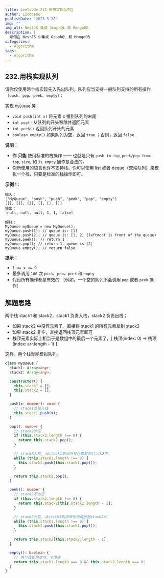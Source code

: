 ```yaml
---
title: Leetcode-232-用栈实现队列📌
author: Licodeao
publishDate: "2023-5-28"
img: ""
img_alt: NestJS 集成 GraphQL 和 MongoDB
description: |
  如何在 NestJS 中集成 GraphQL 和 MongoDB
categories:
  - Algorithm
tags:
  - Algorithm
---
```


## 232.用栈实现队列

请你仅使用两个栈实现先入先出队列。队列应当支持一般队列支持的所有操作（`push`、`pop`、`peek`、`empty`）：

实现 `MyQueue` 类：

- `void push(int x)` 将元素 x 推到队列的末尾
- `int pop()` 从队列的开头移除并返回元素
- `int peek()` 返回队列开头的元素
- `boolean empty()` 如果队列为空，返回 `true` ；否则，返回 `false`

**说明：**

- 你 **只能** 使用标准的栈操作 —— 也就是只有 `push to top`, `peek/pop from top`, `size`, 和 `is empty` 操作是合法的。
- 你所使用的语言也许不支持栈。你可以使用 list 或者 deque（双端队列）来模拟一个栈，只要是标准的栈操作即可。

**示例 1：**

```
输入：
["MyQueue", "push", "push", "peek", "pop", "empty"]
[[], [1], [2], [], [], []]
输出：
[null, null, null, 1, 1, false]

解释：
MyQueue myQueue = new MyQueue();
myQueue.push(1); // queue is: [1]
myQueue.push(2); // queue is: [1, 2] (leftmost is front of the queue)
myQueue.peek(); // return 1
myQueue.pop(); // return 1, queue is [2]
myQueue.empty(); // return false
```

**提示：**

- `1 <= x <= 9`
- 最多调用 `100` 次 `push`、`pop`、`peek` 和 `empty`
- 假设所有操作都是有效的 （例如，一个空的队列不会调用 `pop` 或者 `peek` 操作）

## 解题思路

两个栈 stack1 和 stack2，stack1 负责入栈，stack2 负责出栈；

- 如果 stack2 中没有元素了，直接将 stack1 的所有元素拿到 stack2
- 如果 stack2 非空，直接返回栈顶元素即可
- 栈顶元素实际上相当于是数组中的最后一个元素了，[ 栈顶(index: 0) => 栈顶(index: arr.length - 1) ]

这样，两个栈就能模拟队列。

```typescript
class MyQueue {
  stack1: Array<any>;
  stack2: Array<any>;

  constructor() {
    this.stack1 = [];
    this.stack2 = [];
  }

  push(x: number): void {
    // stack1处理入栈
    this.stack1.push(x);
  }

  pop(): number {
    // stack2非空
    if (this.stack2.length !== 0) {
      return this.stack2.pop();
    }

    // stack2为空, 从stack1取出所有元素放到stack2中
    while (this.stack1.length !== 0) {
      this.stack2.push(this.stack1.pop());
    }

    return this.stack2.pop();
  }

  peek(): number {
    // stack2不为空
    if (this.stack2.length !== 0) {
      return this.stack2[this.stack2.length - 1];
    }

    // stack2为空，从stack1取出所有元素放到stack2中
    while (this.stack1.length !== 0) {
      this.stack2.push(this.stack1.pop());
    }

    return this.stack2[this.stack2.length - 1];
  }

  empty(): boolean {
    // 两个栈都为空时，才为空
    return this.stack1.length === 0 && this.stack2.length === 0;
  }
}
```
